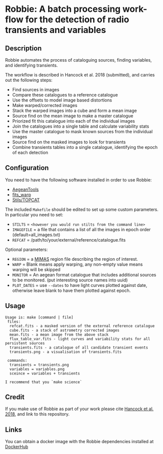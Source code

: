 # Robbie: A batch processing work-flow for the detection of radio transients and variables

## Description

Robbie automates the process of cataloguing sources, finding variables, and identifying transients.

The workflow is described in Hancock et al. 2018 (submitted), and carries out the following steps:
- Find sources in images
- Compare these catalogues to a reference catalogue
- Use the offsets to model image based distortions
- Make warped/corrected images
- Stack the warped images into a cube and form a mean image
- Source find on the mean image to make a master catalogue
- Priorized fit this catalogue into each of the individual images
- Join the catalogues into a single table and calculate variability stats
- Use the master catalogue to mask known sources from the individual images
- Source find on the masked images to look for transients
- Combine transients tables into a single catalogue, identifying the epoch of each detection

## Configuration
You need to have the following software installed in order to use Robbie:
- [AegeanTools](https://github.com/PaulHancock/Aegean)
- [fits_warp](https://github.com/nhurleywalker/fits_warp)
- [Stils/TOPCAT](http://www.star.bris.ac.uk/~mbt/topcat/)

The included `Makefile` should be edited to set up some custom parameters.
In particular you need to set:
- `STILTS` = `<however you would run stilts from the command line>`
- `IMAGEFILE` = a file that contains a list of all the images in epoch order (default=all_images.txt)
- `REFCAT` = /path/to/your/external/reference/catalogue.fits

Optional parameters:
- `REGION` = a [MIMAS](https://github.com/PaulHancock/Aegean/wiki/MIMAS) region file describing the region of interest.
- `WARP` = Blank means apply warping, any non-empty value means warping will be skipped
- `MONITOR` = An aegean format catalogue that includes additional sources to be monitored. (put interesting source names into uuid)
- `PLOT_DATES` = use `--dates` to have light curves plotted against date, otherwise leave blank to have them plotted against epoch.

## Usage
```
Usage is: make [command | file]
 files:
  refcat.fits - a masked version of the external reference catalogue
  cube.fits - a stack of astrometry corrected images
  mean.fits - a mean image from the above stack
  flux_table_var.fits - light curves and variability stats for all persistent sources
  transients.fits - a catalogue of all candidate transient events
  transients.png - a visualisation of transients.fits

 commands:
  transients = transients.png
  variables = variables.png
  sceince = variables + transients

I recommend that you `make science`
```

## Credit
If you make use of Robbie as part of your work please cite [Hancock et al. 2018](http://adsabs.harvard.edu/abs/2019A%26C....27...23H), and link to this repository.

## Links
You can obtain a docker image with the Robbie dependencies installed at [DockerHub](https://hub.docker.com/repository/docker/paulhancock/robbie-next/)